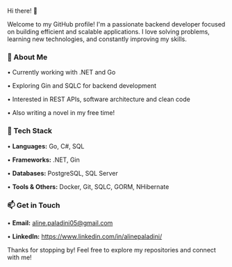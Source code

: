 Hi there! 👋

<p>Welcome to my GitHub profile! I'm a passionate backend developer focused on building efficient and scalable applications. I love solving problems, learning new technologies, and constantly improving my skills.</p>


<h3>🚀 About Me </h3>

• Currently working with .NET and Go

• Exploring Gin and SQLC for backend development

• Interested in REST APIs, software architecture and clean code

• Also writing a novel in my free time!



<h3>🔧 Tech Stack</h3>

• <b>Languages:</b> Go, C#, SQL

• <b>Frameworks:</b> .NET, Gin

• <b>Databases:</b> PostgreSQL, SQL Server

• <b>Tools & Others:</b> Docker, Git, SQLC, GORM, NHibernate



<h3>📫 Get in Touch</h3>

• <b>Email:</b> aline.paladini05@gmail.com

• <b>LinkedIn:</b> https://www.linkedin.com/in/alinepaladini/


<p>Thanks for stopping by!  Feel free to explore my repositories and connect with me!</p>
